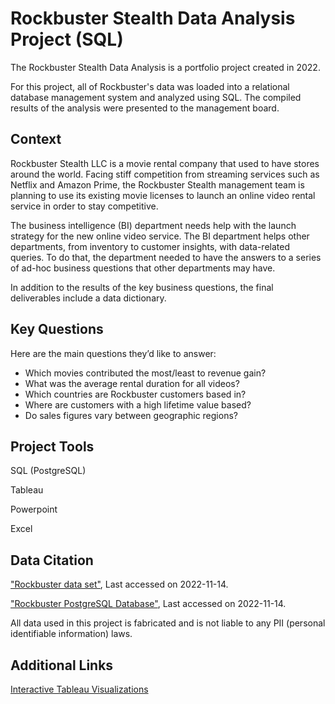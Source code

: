 # Rockbuster Stealth Data Analysis Project (SQL)
The Rockbuster Stealth Data Analysis is a portfolio project created in 2022. 

For this project, all of Rockbuster's data was loaded into a relational database management system and analyzed using SQL. The compiled results of the analysis were presented to the management board.

## Context
Rockbuster Stealth LLC is a movie rental company that used to have stores around the world. Facing stiff competition from streaming services such as Netflix and Amazon Prime, the Rockbuster Stealth management team is planning to use its existing movie licenses to launch an online video rental service in order to stay competitive.

The business intelligence (BI) department needs help with the launch strategy for the new online video service. The BI department helps other departments, from inventory to customer insights, with data-related queries. To do that, the department needed to have the answers to a series of ad-hoc business questions that other departments may have.

In addition to the results of the key business questions, the final deliverables include a data dictionary.

## Key Questions
Here are the main questions they’d like to answer:

- Which movies contributed the most/least to revenue gain?
- What was the average rental duration for all videos?
- Which countries are Rockbuster customers based in?
- Where are customers with a high lifetime value based?
- Do sales figures vary between geographic regions?

## Project Tools
SQL (PostgreSQL)

Tableau

Powerpoint

Excel

## Data Citation
["Rockbuster data set"](http://www.postgresqltutorial.com/wp-content/uploads/2019/05/dvdrental.zip), Last accessed on 2022-11-14.

["Rockbuster PostgreSQL Database"](https://www.enterprisedb.com/downloads/postgres-postgresql-downloads), Last accessed on 2022-11-14.

All data used in this project is fabricated and is not liable to any PII (personal identifiable information) laws.

## Additional Links
[Interactive Tableau Visualizations](https://public.tableau.com/views/3_10RockbusterStealthLLC_Visualizations/CustomerandRevenueDistribution?:language=en-GB&:display_count=n&:origin=viz_share_link)

